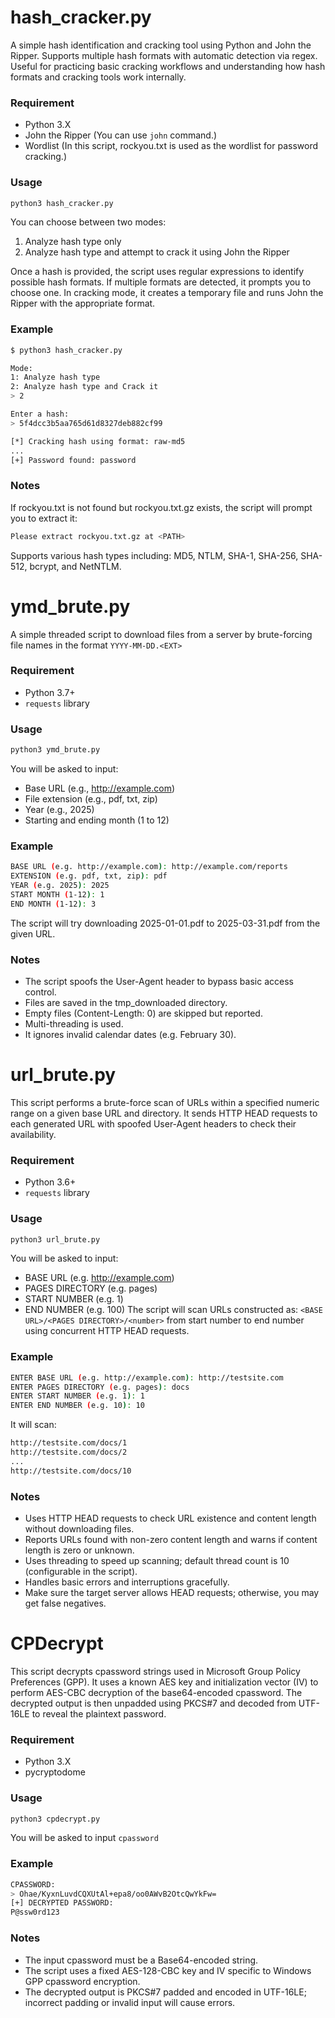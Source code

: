 # hash_cracker.py
A simple hash identification and cracking tool using Python and John the Ripper.
Supports multiple hash formats with automatic detection via regex.
Useful for practicing basic cracking workflows and understanding how hash formats and cracking tools work internally.

### Requirement
- Python 3.X
- John the Ripper (You can use `john` command.)
- Wordlist (In this script, rockyou.txt is used as the wordlist for password cracking.)

### Usage
```bash
python3 hash_cracker.py
```
You can choose between two modes:
1. Analyze hash type only
2. Analyze hash type and attempt to crack it using John the Ripper

Once a hash is provided, the script uses regular expressions to identify possible hash formats.
If multiple formats are detected, it prompts you to choose one.
In cracking mode, it creates a temporary file and runs John the Ripper with the appropriate format.

### Example
```bash
$ python3 hash_cracker.py

Mode:
1: Analyze hash type
2: Analyze hash type and Crack it
> 2

Enter a hash:
> 5f4dcc3b5aa765d61d8327deb882cf99

[*] Cracking hash using format: raw-md5
...
[+] Password found: password
```

### Notes
If rockyou.txt is not found but rockyou.txt.gz exists, the script will prompt you to extract it:
```bash
Please extract rockyou.txt.gz at <PATH>
```
Supports various hash types including: MD5, NTLM, SHA-1, SHA-256, SHA-512, bcrypt, and NetNTLM.

# ymd_brute.py
A simple threaded script to download files from a server by brute-forcing file names in the format `YYYY-MM-DD.<EXT>`

### Requirement
- Python 3.7+
- `requests` library

### Usage
```bash
python3 ymd_brute.py
```
You will be asked to input:
- Base URL (e.g., http://example.com)
- File extension (e.g., pdf, txt, zip)
- Year (e.g., 2025)
- Starting and ending month (1 to 12)

### Example
```bash
BASE URL (e.g. http://example.com): http://example.com/reports
EXTENSION (e.g. pdf, txt, zip): pdf
YEAR (e.g. 2025): 2025
START MONTH (1-12): 1
END MONTH (1-12): 3
```
The script will try downloading 2025-01-01.pdf to 2025-03-31.pdf from the given URL.

### Notes
- The script spoofs the User-Agent header to bypass basic access control.
- Files are saved in the tmp_downloaded directory.
- Empty files (Content-Length: 0) are skipped but reported.
- Multi-threading is used.
- It ignores invalid calendar dates (e.g. February 30).

# url_brute.py
This script performs a brute-force scan of URLs within a specified numeric range on a given base URL and directory.
It sends HTTP HEAD requests to each generated URL with spoofed User-Agent headers to check their availability.

### Requirement
- Python 3.6+
- `requests` library

### Usage
```bash
python3 url_brute.py
```
You will be asked to input:
- BASE URL (e.g. http://example.com)
- PAGES DIRECTORY (e.g. pages)
- START NUMBER (e.g. 1)
- END NUMBER (e.g. 100)
The script will scan URLs constructed as:
`<BASE URL>/<PAGES DIRECTORY>/<number>`
from start number to end number using concurrent HTTP HEAD requests.

### Example
```bash
ENTER BASE URL (e.g. http://example.com): http://testsite.com
ENTER PAGES DIRECTORY (e.g. pages): docs
ENTER START NUMBER (e.g. 1): 1
ENTER END NUMBER (e.g. 10): 10
```
It will scan:
```bash
http://testsite.com/docs/1
http://testsite.com/docs/2
...
http://testsite.com/docs/10
```

### Notes
- Uses HTTP HEAD requests to check URL existence and content length without downloading files.
- Reports URLs found with non-zero content length and warns if content length is zero or unknown.
- Uses threading to speed up scanning; default thread count is 10 (configurable in the script).
- Handles basic errors and interruptions gracefully.
- Make sure the target server allows HEAD requests; otherwise, you may get false negatives.

# CPDecrypt
This script decrypts cpassword strings used in Microsoft Group Policy Preferences (GPP).
It uses a known AES key and initialization vector (IV) to perform AES-CBC decryption of the base64-encoded cpassword.
The decrypted output is then unpadded using PKCS#7 and decoded from UTF-16LE to reveal the plaintext password.

### Requirement
- Python 3.X
- pycryptodome

### Usage
```bash
python3 cpdecrypt.py
```
You will be asked to input `cpassword`

### Example
```bash
CPASSWORD:
> Ohae/KyxnLuvdCQXUtAl+epa8/oo0AWvB2OtcQwYkFw=
[+] DECRYPTED PASSWORD:
P@ssw0rd123
```

### Notes
- The input cpassword must be a Base64-encoded string.
- The script uses a fixed AES-128-CBC key and IV specific to Windows GPP cpassword encryption.
- The decrypted output is PKCS#7 padded and encoded in UTF-16LE; incorrect padding or invalid input will cause errors.